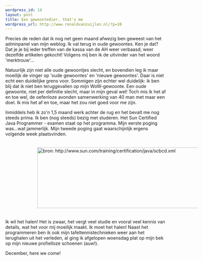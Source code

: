 ```yaml
--- 
wordpress_id: 14
layout: post
title: Een gewoontedier, that's me
wordpress_url: http://www.ronaldvanzuijlen.nl/?p=10
---
```

Precies de reden dat ik nog net geen maand afwezig ben geweest van het adminpanel van mijn weblog. Ik val terug in oude gewoontes. Ken je dat? Dat je je bij ieder treffen van de kassa van de AH weer verbaasd; weer dezelfde artikelen gekocht! Volgens mij ben ik de uitvinder van het woord 'merktrouw'...<!--more-->

Natuurlijk zijn niet alle oude gewoontjes slecht, en bovendien leg ik maar moeilijk de vinger op 'oude gewoontes' en 'nieuwe gewoontes'. Daar is niet echt een duidelijke grens voor. Sommigen zijn echter wel duidelijk: ik ben blij dat ik niet ben teruggevallen op mijn WoW-gewoonte. Een oude gewoonte, niet per definitie slecht, maar in mijn geval wel! Toch mis ik het af en toe wel, de oefenloze avonden samenwerking van 40 man met maar een doel. Ik mis het af en toe, maar het zou niet goed voor me zijn.

Inmiddels heb ik zo'n 1,5 maand werk achter de rug en het bevalt me nog steeds prima. Ik ben (nog steeds) bezig met studeren. Het Sun Certified Java Programmer - examen staat op het programma. Mijn eerste poging was...wat jammerlijk. Mijn tweede poging gaat waarschijnlijk ergens volgende week plaatsvinden.

<img src="http://www.ronaldvanzuijlen.nl/images/scjp.gif" title="bron: http://www.sun.com/training/certification/java/scbcd.xml" alt="bron: http://www.sun.com/training/certification/java/scbcd.xml" style="clear: both" height="191" hspace="100" vspace="20" width="600" />

Ik wil het halen! Het is zwaar, het vergt veel studie en vooral veel kennis van details, wat het voor mij moeilijk maakt. Ik moet het halen! Naast het programmeren ben ik ook mijn tafeltennistechnieken weer aan het terughalen uit het verleden, al ging ik afgelopen woensdag plat op mijn bek op mijn nieuwe profielloze schoenen (auw!).

December, here we come!
